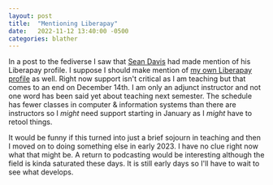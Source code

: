 ```yaml
---
layout: post
title:  "Mentioning Liberapay"
date:   2022-11-12 13:40:00 -0500
categories: blather
---
```

In a post to the fediverse I saw that [Sean Davis](https://floss.social/@bluesabre/109331371874014635) had made mention of his Liberapay profile.  I suppose I should make mention of [my own Liberapay profile](https://liberapay.com/smkellat/) as well.  Right now support isn't critical as I am teaching but that comes to an end on December 14th.  I am only an adjunct instructor and not one word has been said yet about teaching next semester.  The schedule has fewer classes in computer & information systems than there are instructors so I *might* need support starting in January as I *might* have to retool things.

It would be funny if this turned into just a brief sojourn in teaching and then I moved on to doing something else in early 2023.  I have no clue right now what that might be.  A return to podcasting would be interesting although the field is kinda saturated these days.  It is still early days so I'll have to wait to see what develops.
